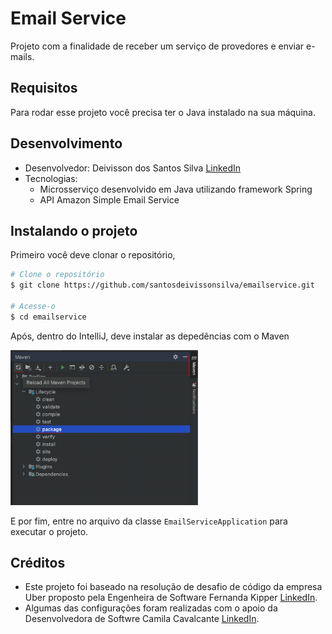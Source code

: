# Email Service
Projeto com a finalidade de receber um serviço de provedores e enviar e-mails. 


## Requisitos
Para rodar esse projeto você precisa ter o Java instalado na sua máquina.


## Desenvolvimento
* Desenvolvedor: Deivisson dos Santos Silva [LinkedIn](http://www.linkedin.com/in/santosdeivissonsilva/)
* Tecnologias:
    * Microsserviço desenvolvido em Java utilizando framework Spring
    * API Amazon Simple Email Service


## Instalando o projeto
Primeiro você deve clonar o repositório,

```bash
# Clone o repositório
$ git clone https://github.com/santosdeivissonsilva/emailservice.git

# Acesse-o
$ cd emailservice
```

Após, dentro do IntelliJ, deve instalar as depedências com o Maven

<img width="300px" src="./.github/instalar-deps.png">

E por fim, entre no arquivo da classe `EmailServiceApplication` para executar o projeto.

## Créditos
* Este projeto foi baseado na resolução de desafio de código da empresa Uber proposto pela Engenheira de Software Fernanda Kipper [LinkedIn](https://www.linkedin.com/in/fernanda-kipper/).
* Algumas das configurações foram realizadas com o apoio da Desenvolvedora de Softwre Camila Cavalcante [LinkedIn](https://www.linkedin.com/in/cami-la/).
